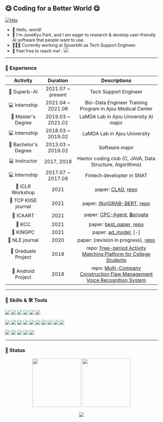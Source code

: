 ## 😋 Coding for a Better World 😋 
[![Hits](https://hits.seeyoufarm.com/api/count/incr/badge.svg?url=https%3A%2F%2Fgithub.com%2Frhcsky%2Fhit-counter&count_bg=%23DB5CE9&title_bg=%23555555&icon=&icon_color=%23E7E7E7&title=hits&edge_flat=false)](https://hits.seeyoufarm.com)
* 👋 Hello, world!
* 🤪 I'm JuneKyu Park, and I am eager to research & develop user-friendly AI software that people want to use.
* 🧑🏻‍💻 Currently working at SpuerbAI as Tech Support Engineer.
* 📨 Feel free to reach me! : <a href="mailto:idbluefish@gmail.com" target="_blank"><img src="https://img.shields.io/badge/idbluefish@gmail.com-EA4335?style=flat-square&logo=Gmail&logoColor=white"/></a>

<hr>

### 🔭 Experience

| Activity                | Duration          | Descriptions                                              |
|:-----------------------:|:-----------------:|:---------------------------------------------------------:|
| 🏢 Superb-AI            | 2021.07 ~ present | Tech Support Engineer |
| 💻 Internship           | 2021.04 ~ 2021.06 | Bio-Data Engineer Training Program in Ajou Medical Center |
| 🏫 Master's Degree      | 2019.03 ~ 2021.02 | LaMDA Lab in Ajou University AI major|
| 💻 Internship           | 2018.03 ~ 2019.02 | LaMDA Lab in Ajou University |
| 🏫 Bachelor's Degree    | 2013.03 ~ 2019.02 | Software major |
| 💻 Instructor           | 2017, 2018        | Hantor coding club (C, JAVA, Data Structure, Algorithms) |
| 💻 Internship           | 2017.07 ~ 2017.08 | Fintech developter in SNAT |
| 📖 ICLR Workshop        | 2021 | paper: [CLAD](https://arxiv.org/pdf/2104.09793.pdf), [repo](https://github.com/JuneKyu/CLAD)|
| 📖 TCP KIISE journal    | 2021 | paper: [(Ko)GRAB-BERT](https://www.dbpia.co.kr/pdf/pdfView.do?nodeId=NODE10528632&mark=0&useDate=&bookmarkCnt=1&ipRange=N&accessgl=Y&language=ko_KR), [repo](https://github.com/JuneKyu/GRAB-KoBERT)|
| 📖 ICAART               | 2021 | paper: [CPC-Agent](https://www.scitepress.org/Papers/2021/103853/103853.pdf), [🔒private]()|
| 📖 KCC                  | 2021 | paper: [best_paper](https://www.dbpia.co.kr/pdf/pdfView.do?nodeId=NODE09874584&mark=0&useDate=&bookmarkCnt=1&ipRange=N&accessgl=Y&language=ko), [repo](https://github.com/JuneKyu/GRAB-KoBERT)|
| 📖 KINGPC               | 2021 | paper: [ad_model](), [-]|
| 📖 NLE journal          | 2020 | paper: (revision in progress), [repo](https://github.com/JuneKyu/ReDoc)|
| 🎯 Graduate Project     | 2018 | repo: [Free-period Activity Matching Platform for College Students](https://github.com/JuneKyu/FreePeriod)|
| 🎯 Android Project      | 2018 | repo: [Multi-Company Construction Flaw Management Voice Recognition System](https://github.com/JuneKyu/ConstructionFlawManagement)|

<hr>

### 💪 Skills & 🛠 Tools

<p>
  <img src="https://img.shields.io/badge/Python-3776AB?style=flat-square&logo=Python&logoColor=white"/>
  <img src="https://img.shields.io/badge/R-276DC3?style=flat-square&logo=R&logoColor=white"/>
  <img src="https://img.shields.io/badge/Java-007396?style=flat-square&logo=Java&logoColor=white"/>
  <img src="https://img.shields.io/badge/C++-007396?style=flat-square&logo=C++a&logoColor=white"/>
  <img src="https://img.shields.io/badge/JavaScript-007396?style=flat-square&logo=JavaScript&logoColor=white"/>
  <img src="https://img.shields.io/badge/QT-41CD52?style=flat-square&logo=QT&logoColor=white"/>
</p>
<p>
  <img src="https://img.shields.io/badge/PyTorch-EE4C2C?style=flat-square&logo=PyTorch&logoColor=white"/>
  <img src="https://img.shields.io/badge/TensorFlow-FF6F00?style=flat-square&logo=TensorFlow&logoColor=white"/>
  <img src="https://img.shields.io/badge/Keras-D00000?style=flat-square&logo=Keras&logoColor=white"/>
  <img src="https://img.shields.io/badge/Android-3DDC84?style=flat-square&logo=Android&logoColor=white"/>
  <img src="https://img.shields.io/badge/HTML5-E34F26?style=flat-square&logo=HTML5&logoColor=white"/>
  <img src="https://img.shields.io/badge/CSS3-1572B6?style=flat-square&logo=CSS3&logoColor=white"/>
  <img src="https://img.shields.io/badge/Firebase-FFCA28?style=flat-square&logo=Firebase&logoColor=black"/>
  <img src="https://img.shields.io/badge/Git-F05032?style=flat-square&logo=Git&logoColor=white"/>
  <img src="https://img.shields.io/badge/MySQL-4479A1?style=flat-square&logo=MySQL&logoColor=white"/>
  <img src="https://img.shields.io/badge/ElkStack-005571?style=flat-square&logo=ElasticStack&logoColor=white"/>
</p>
<p>
  <img src="https://img.shields.io/badge/Linux-007396?style=flat-square&logo=Linux&logoColor=white"/>
  <img src="https://img.shields.io/badge/Vim-019733?style=flat-square&logo=Vim&logoColor=white"/>
  <img src="https://img.shields.io/badge/NeoVim-57A143?style=flat-square&logo=NeoVim&logoColor=white"/>
  <img src="https://img.shields.io/badge/VSCode-007ACC?style=flat-square&logo=VisualStudioCode&logoColor=white"/>
  <img src="https://img.shields.io/badge/PyCharm-000000?style=flat-square&logo=PyCharm&logoColor=white"/>
</p>

<hr>

### 📌 Status

<p align = "center">
  <img src="https://github-readme-stats.vercel.app/api?username=junekyu&show_icons=true" height=160/>
  <img src="https://github-readme-stats.vercel.app/api/top-langs/?username=rhcsky&layout=compact" height=160>
<p>

<p align="center">
  <img src="http://mazassumnida.wtf/api/v2/generate_badge?boj=bluefishjun&cache=c">
</p>
